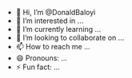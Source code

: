 - 👋 Hi, I’m @DonaldBaloyi
- 👀 I’m interested in ...
- 🌱 I’m currently learning ...
- 💞️ I’m looking to collaborate on ...
- 📫 How to reach me ...
- 😄 Pronouns: ...
- ⚡ Fun fact: ...

<!---
DonaldBaloyi/DonaldBaloyi is a ✨ special ✨ repository because its `README.md` (this file) appears on your GitHub profile.
You can click the Preview link to take a look at your changes.
--->

